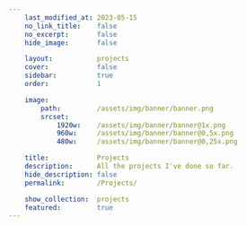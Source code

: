 ```yaml
---
    last_modified_at: 2023-05-15
    no_link_title:    false
    no_excerpt:       false
    hide_image:       false

    layout:           projects
    cover:            false
    sidebar:          true
    order:            1

    image:
        path:         /assets/img/banner/banner.png
        srcset:
            1920w:    /assets/img/banner/banner@1x.png
            960w:     /assets/img/banner/banner@0,5x.png
            480w:     /assets/img/banner/banner@0,25x.png

    title:            Projects
    description:      All the projects I've done so far.
    hide_description: false
    permalink:        /Projects/

    show_collection:  projects
    featured:         true
---
```

